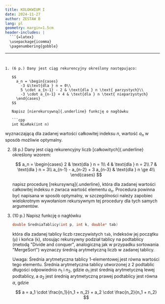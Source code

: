 ```yaml
---
title: KOLOKWIUM I
date: 2024-11-27
author: ZESTAW B
lang: pl
geometry: margin=1.5cm
header-includes: |
  ```{=latex}
  \usepackage{icomma}
  \pagenumbering{gobble}
  ```
---
```


1. (6 p.) Dany jest ciąg rekurencyjny określony następująco:

   $$
     a_n = \begin{cases}
       -3 &\text{dla } n = 0\\
       5 \cdot a_{n-1} - 2 & \text{dla } n \text{ parzystych}\\
       -3 \cdot a_{n-1} + 4 & \text{dla } n \text{ nieparzystych}
     \end{cases}
   $$

   Napisz [nierekursywną]{.underline} funkcję o nagłówku

   ```cpp
   int NieRek(int n)
   ```

   wyznaczającą dla zadanej wartości całkowitej indeksu $n$, wartość $a_n$ w
   sposób możliwie optymalny.

2. (8 p.) Dany jest ciąg rekurencyjny liczb [całkowitych]{.underline} określony
   wzorem:

   $$
     a_n = \begin{cases}
       2 & \text{dla } n = 1\\
       4 & \text{dla } n = 2\\
       7 & \text{dla } n = 3\\
       a_{n-1} - a_{n-2} + 3 a_{n-3} & \text{dla } n \ge 4\\
     \end{cases}
   $$

   napisz procedurę [rekursywną]{.underline}, która dla zadanej wartości
   całkowitej indeksu $n$ zwraca wartość elementu $a_n$. Procedura powinna być
   napisana w sposób optymalny, w szczególności należy zapobiec wielokrotnym
   wywołaniom rekursywnym tej procedury dla tych samych argumentów.

3. (10 p.) Napisz funkcję o nagłówku

   ```cpp
   double SredniaTablicy(int p, int k, double* tab)
   ```

   która dla zadanej tablicy liczb rzeczywistych `tab`, indeksów jej początku
   (`p`) i końca (`k`), stosując rekursywny podział tablicy na podtablicy
   (metodą "Divide and conquer", analogiczną jak w przypadku sortowania
   "MergeSort") wyznaczy średnią arytmetyczną liczb w zadanej tablicy.

   Uwaga: Średnia arytmetyczna tablicy 1-elementowej jest równa wartości tego
   elementu. Średnia arytmetyczna tablicy utworzonej z 2 podtablic długości
   odpowiednio $n_1$ i $n_2$, gdzie $a_1$ jest średnią arytmetyczną lewej
   podtablicy, a $a_2$ jest średnią arytmetyczną prawej podtablicy jest równa
   $a$, gdzie

   $$
     a = a_1 \cdot \frac{n_1}{n_1 + n_2} + a_2 \cdot \frac{n_2}{n_1 + n_2}
   $$
